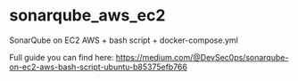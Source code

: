 # sonarqube_aws_ec2
SonarQube on EC2 AWS + bash script + docker-compose.yml

Full guide you can find here: https://medium.com/@DevSec0ps/sonarqube-on-ec2-aws-bash-script-ubuntu-b85375efb766
